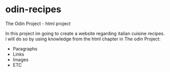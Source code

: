 # odin-recipes
The Odin Project - html project

In this project im going to create a website regarding italian cuisine recipes.
i will do so by using knowledge from the html chapter in The odin Project:
* Paragraphs
* Links
* Images
* ETC
